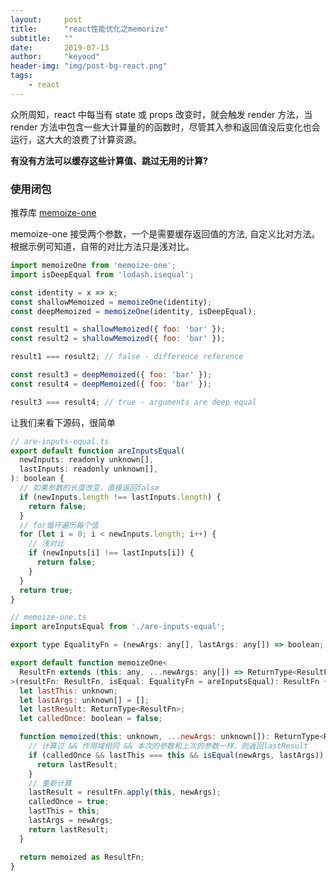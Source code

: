 ```yaml
---
layout:     post
title:      "react性能优化之memorize"
subtitle:   ""
date:       2019-07-13
author:     "keyood"
header-img: "img/post-bg-react.png"
tags:
    - react
---
```


众所周知，react 中每当有 state 或 props 改变时，就会触发 render 方法，当 render 方法中包含一些大计算量的的函数时，尽管其入参和返回值没后变化也会运行，这大大的浪费了计算资源。

**有没有方法可以缓存这些计算值、跳过无用的计算?**

### 使用闭包

推荐库 [memoize-one](https://github.com/alexreardon/memoize-one)


memoize-one 接受两个参数，一个是需要缓存返回值的方法, 自定义比对方法。根据示例可知道，自带的对比方法只是浅对比。

```js
import memoizeOne from 'memoize-one';
import isDeepEqual from 'lodash.isequal';

const identity = x => x;
const shallowMemoized = memoizeOne(identity);
const deepMemoized = memoizeOne(identity, isDeepEqual);

const result1 = shallowMemoized({ foo: 'bar' });
const result2 = shallowMemoized({ foo: 'bar' });

result1 === result2; // false - difference reference

const result3 = deepMemoized({ foo: 'bar' });
const result4 = deepMemoized({ foo: 'bar' });

result3 === result4; // true - arguments are deep equal
```

让我们来看下源码，很简单

```js
// are-inputs-equal.ts
export default function areInputsEqual(
  newInputs: readonly unknown[],
  lastInputs: readonly unknown[],
): boolean {
  // 如果参数的长度改变，直接返回false
  if (newInputs.length !== lastInputs.length) {
    return false;
  }
  // for循环遍历每个值
  for (let i = 0; i < newInputs.length; i++) {
    // 浅对比
    if (newInputs[i] !== lastInputs[i]) {
      return false;
    }
  }
  return true;
}
```

```js
// memoize-one.ts
import areInputsEqual from './are-inputs-equal';

export type EqualityFn = (newArgs: any[], lastArgs: any[]) => boolean;

export default function memoizeOne<
  ResultFn extends (this: any, ...newArgs: any[]) => ReturnType<ResultFn>
>(resultFn: ResultFn, isEqual: EqualityFn = areInputsEqual): ResultFn {
  let lastThis: unknown;
  let lastArgs: unknown[] = [];
  let lastResult: ReturnType<ResultFn>;
  let calledOnce: boolean = false;

  function memoized(this: unknown, ...newArgs: unknown[]): ReturnType<ResultFn> {
    // 计算过 && 作用域相同 && 本次的参数和上次的参数一样，则返回lastResult
    if (calledOnce && lastThis === this && isEqual(newArgs, lastArgs)) {
      return lastResult;
    }
    // 重新计算
    lastResult = resultFn.apply(this, newArgs);
    calledOnce = true;
    lastThis = this;
    lastArgs = newArgs;
    return lastResult;
  }

  return memoized as ResultFn;
}

```
